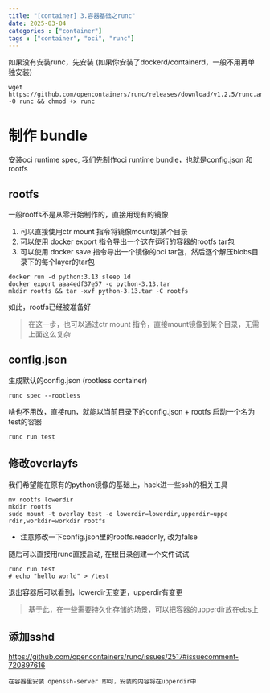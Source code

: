 ```yaml
---
title: "[container] 3.容器基础之runc"
date: 2025-03-04
categories : ["container"]
tags : ["container", "oci", "runc"]
---
```


如果没有安装runc，先安装 (如果你安装了dockerd/containerd，一般不用再单独安装)
```
wget https://github.com/opencontainers/runc/releases/download/v1.2.5/runc.amd64 -O runc && chmod +x runc
```

# 制作 bundle
安装oci runtime spec, 我们先制作oci runtime bundle，也就是config.json 和 rootfs

## rootfs
一般rootfs不是从零开始制作的，直接用现有的镜像
1. 可以直接使用ctr mount 指令将镜像mount到某个目录
2. 可以使用 docker export 指令导出一个这在运行的容器的rootfs tar包
3. 可以使用 docker save 指令导出一个镜像的oci tar包，然后逐个解压blobs目录下的每个layer的tar包
```
docker run -d python:3.13 sleep 1d
docker export aaa4edf37e57 -o python-3.13.tar
mkdir rootfs && tar -xvf python-3.13.tar -C rootfs
```
如此，rootfs已经被准备好
> 在这一步，也可以通过ctr mount 指令，直接mount镜像到某个目录，无需上面这么复杂

## config.json 
生成默认的config.json (rootless container)
```
runc spec --rootless
```
啥也不用改，直接run，就能以当前目录下的config.json + rootfs 启动一个名为test的容器
```
runc run test
```

## 修改overlayfs
我们希望能在原有的python镜像的基础上，hack进一些ssh的相关工具
```
mv rootfs lowerdir
mkdir rootfs
sudo mount -t overlay test -o lowerdir=lowerdir,upperdir=uppe
rdir,workdir=workdir rootfs
```
- 注意修改一下config.json里的rootfs.readonly, 改为false

随后可以直接用runc直接启动, 在根目录创建一个文件试试
```
runc run test 
# echo "hello world" > /test
```
退出容器后可以看到，lowerdir无变更，upperdir有变更

> 基于此，在一些需要持久化存储的场景，可以把容器的upperdir放在ebs上


## 添加sshd
https://github.com/opencontainers/runc/issues/2517#issuecomment-720897616
```
在容器里安装 openssh-server 即可，安装的内容将在upperdir中
```